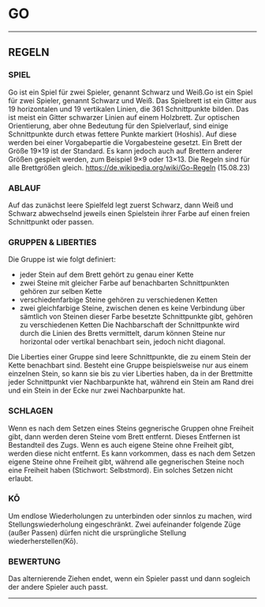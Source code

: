 # GO
___
## REGELN
### SPIEL
Go ist ein Spiel für zwei Spieler, genannt Schwarz und Weiß.Go ist ein Spiel für zwei Spieler, genannt Schwarz und Weiß.
Das Spielbrett ist ein Gitter aus 19 horizontalen und 19 vertikalen Linien, die 361 Schnittpunkte bilden. Das ist meist
ein Gitter schwarzer Linien auf einem Holzbrett. Zur optischen Orientierung, aber ohne Bedeutung für den Spielverlauf,
sind einige Schnittpunkte durch etwas fettere Punkte markiert (Hoshis). Auf diese werden bei einer Vorgabepartie die
Vorgabesteine gesetzt. Ein Brett der Größe 19×19 ist der Standard. Es kann jedoch auch auf Brettern anderer Größen
gespielt werden, zum Beispiel 9×9 oder 13×13. Die Regeln sind für alle Brettgrößen gleich.
https://de.wikipedia.org/wiki/Go-Regeln (15.08.23)

### ABLAUF
Auf das zunächst leere Spielfeld legt zuerst Schwarz, dann Weiß und Schwarz abwechselnd jeweils einen Spielstein ihrer
Farbe auf einen freien Schnittpunkt oder passen.

### GRUPPEN & LIBERTIES
Die Gruppe ist wie folgt definiert:
- jeder Stein auf dem Brett gehört zu genau einer Kette
- zwei Steine mit gleicher Farbe auf benachbarten Schnittpunkten gehören zur selben Kette
- verschiedenfarbige Steine gehören zu verschiedenen Ketten
- zwei gleichfarbige Steine, zwischen denen es keine Verbindung über sämtlich von Steinen dieser Farbe besetzte
  Schnittpunkte gibt, gehören zu verschiedenen Ketten
Die Nachbarschaft der Schnittpunkte wird durch die Linien des Bretts vermittelt, darum können Steine nur horizontal oder
vertikal benachbart sein, jedoch nicht diagonal.

Die Liberties einer Gruppe sind leere Schnittpunkte, die zu einem Stein der Kette benachbart sind. Besteht eine Gruppe
beispielsweise nur aus einem einzelnen Stein, so kann sie bis zu vier Liberties haben, da in der Brettmitte jeder 
Schnittpunkt vier Nachbarpunkte hat, während ein Stein am Rand drei und ein Stein in der Ecke nur zwei Nachbarpunkte
hat.

### SCHLAGEN
Wenn es nach dem Setzen eines Steins gegnerische Gruppen ohne Freiheit gibt, dann werden deren Steine vom Brett
entfernt. Dieses Entfernen ist Bestandteil des Zugs. Wenn es auch eigene Steine ohne Freiheit gibt, werden diese nicht
entfernt. Es kann vorkommen, dass es nach dem Setzen eigene Steine ohne Freiheit gibt, während alle gegnerischen Steine
noch eine Freiheit haben (Stichwort: Selbstmord). Ein solches Setzen nicht erlaubt.

### KŌ
Um endlose Wiederholungen zu unterbinden oder sinnlos zu machen, wird Stellungswiederholung eingeschränkt. Zwei 
aufeinander folgende Züge (außer Passen) dürfen nicht die ursprüngliche Stellung wiederherstellen(Kō).

### BEWERTUNG
Das alternierende Ziehen endet, wenn ein Spieler passt und dann sogleich der andere Spieler auch passt.

___
